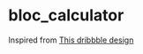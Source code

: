 # bloc_calculator

Inspired from [This dribbble design](https://dribbble.com/shots/9807422-Braun-Neu-Calculator?utm_source=Clipboard_Shot&utm_campaign=arielone&utm_content=Braun%20Neu%20Calculator%20%F0%9F%8E%9A&utm_medium=Social_Share)
